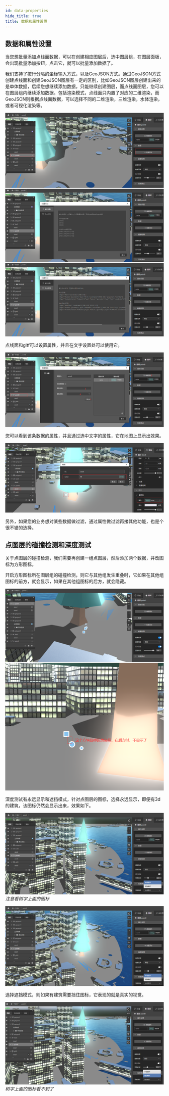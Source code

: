 ```yaml
---
id: data-properties
hide_title: true
title: 数据和属性设置
---
```


## 数据和属性设置

当您想批量添加点线面数据，可以在创建相应图层后，选中图层组，在图层面板，会出现批量添加按钮，点击它，就可以批量添加数据了。

我们支持了按行分隔的坐标输入方式，以及GeoJSON方式。通过GeoJSON方式创建点线面和创建GeoJSON图层有一定的区别，比如GeoJSON图层创建出来的是单体数据，后续您想继续添加数据，只能继续创建图层，而点线面图层，您可以在图层组内继续添加数据。包括渲染模式，点线面只内置了对应的二维渲染，而GeoJSON则根据点线面数据，可以选择不同的二维渲染，三维渲染，水体渲染，或者可视化渲染等。

![数据属性](../assets/data-properties-1.png)
![数据属性](../assets/data-properties-2.png)
![数据属性](../assets/data-properties-3.png)

点线面和gltf可以设置属性，并且在文字设置处可以使用它。

![数据属性](../assets/data-properties-4.png)

您可以看到该条数据的属性，并且通过选中文字的属性，它在地图上显示出效果。

![数据属性](../assets/data-properties-5.png)

另外，如果您的业务想对某些数据做过滤，通过属性做过滤再接其他功能，也是个很不错的选择。

## 点图层的碰撞检测和深度测试

关于点图层的碰撞检测，我们需要再创建一组点图层，然后添加两个数据，并改图标为方形图标。

开启方形图标所在图层组的碰撞检测，则它与其他组发生重叠时，它如果在其他组图标的前方，就会显示，如果在其他组图标的后方，就会隐藏。

![数据属性](../assets/data-properties-t-1.png)
![数据属性](../assets/data-properties-t-2.png)

深度测试有永远显示和遮挡模式，针对点图层的图标，选择永远显示，即便有3d的建筑，该图标仍然会显示出来，效果如下。

![数据属性](../assets/data-properties-6.png)
*注意看树字上面的图标*

![数据属性](../assets/data-properties-7.png)

选择遮挡模式，则如果有建筑需要挡住图标，它表现的就是真实的视觉。

![数据属性](../assets/data-properties-8.png)
*树字上面的图标看不到了*


